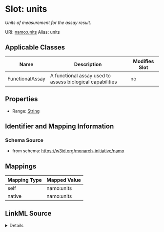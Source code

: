 

# Slot: units 


_Units of measurement for the assay result._





URI: [namo:units](https://w3id.org/monarch-initiative/namo/units)
Alias: units

<!-- no inheritance hierarchy -->





## Applicable Classes

| Name | Description | Modifies Slot |
| --- | --- | --- |
| [FunctionalAssay](FunctionalAssay.md) | A functional assay used to assess biological capabilities |  no  |






## Properties

* Range: [String](String.md)




## Identifier and Mapping Information






### Schema Source


* from schema: https://w3id.org/monarch-initiative/namo




## Mappings

| Mapping Type | Mapped Value |
| ---  | ---  |
| self | namo:units |
| native | namo:units |




## LinkML Source

<details>
```yaml
name: units
description: Units of measurement for the assay result.
from_schema: https://w3id.org/monarch-initiative/namo
rank: 1000
alias: units
owner: FunctionalAssay
domain_of:
- FunctionalAssay
range: string

```
</details>